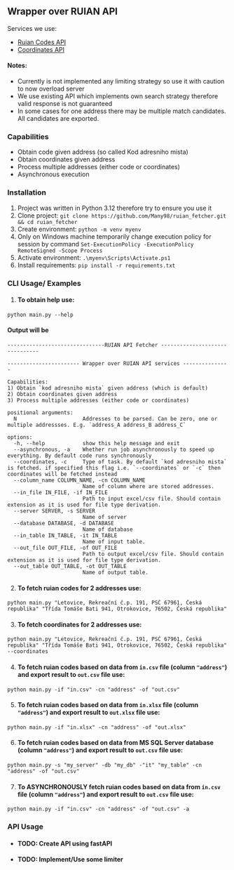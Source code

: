 ## Wrapper over RUIAN API

Services we use:
- [Ruian Codes API](https://vdp.cuzk.cz/vdp/ruian)
- [Coordinates API](https://ags.cuzk.cz/arcgis/rest/services/RUIAN/Vyhledavaci_sluzba_nad_daty_RUIAN/MapServer/exts/GeocodeSOE/findAddressCandidates)

#### Notes:
- Currently is not implemented any limiting strategy so use it with caution to now overload server
- We use existing API which implements own search strategy therefore valid response is not guaranteed
- In some cases for one address there may be multiple match candidates. All candidates are exported.

### Capabilities

- Obtain code given address (so called Kod adresniho mista)
- Obtain coordinates given address
- Process multiple addresses (either code or coordinates)
- Asynchronous execution

### Installation

1. Project was written in Python 3.12 therefore try to ensure you use it
2. Clone project: ```git clone https://github.com/Many98/ruian_fetcher.git && cd ruian_fetcher```
3. Create environment: `python -m venv myenv`
4. Only on Windows machine temporarily  change execution policy for session by command `Set-ExecutionPolicy -ExecutionPolicy RemoteSigned -Scope Process`
5. Activate environment: `.\myenv\Scripts\Activate.ps1`
6. Install requirements: `pip install -r requirements.txt`


### CLI Usage/ Examples


1. #### To obtain help use: 
```
python main.py --help
```
#### Output will be

```
-------------------------------RUIAN API Fetcher -------------------------------

----------------------- Wrapper over RUIAN API services ---------------

Capabilities:
1) Obtain `kod adresniho mista` given address (which is default)
2) Obtain coordinates given address
3) Process multiple addresses (either code or coordinates)

positional arguments:
  N                     Addresses to be parsed. Can be zero, one or multiple addressses. E.g. `address_A address_B address_C`

options:
  -h, --help            show this help message and exit
  --asynchronous, -a    Whether run job asynchronously to speed up everything. By default code runs synchronously
  --coordinates, -c     Type of task. By default `kod adresniho mista` is fetched. if specified this flag i.e. `--coordinates` or `-c` then coordinates will be fetched instead
  --column_name COLUMN_NAME, -cn COLUMN_NAME
                        Name of column where are stored addresses.
  --in_file IN_FILE, -if IN_FILE
                        Path to input excel/csv file. Should contain extension as it is used for file type derivation.
  --server SERVER, -s SERVER
                        Name of server
  --database DATABASE, -d DATABASE
                        Name of database
  --in_table IN_TABLE, -it IN_TABLE
                        Name of input table.
  --out_file OUT_FILE, -of OUT_FILE
                        Path to output excel/csv file. Should contain extension as it is used for file type derivation.
  --out_table OUT_TABLE, -ot OUT_TABLE
                        Name of output table.
```

2. #### To fetch ruian codes for 2 addresses use: 
```
python main.py "Letovice, Rekreační č.p. 191, PSČ 67961, Česká republika" "Třída Tomáše Bati 941, Otrokovice, 76502, Česká republika"
```

3. #### To fetch coordinates for 2 addresses use: 
```
python main.py "Letovice, Rekreační č.p. 191, PSČ 67961, Česká republika" "Třída Tomáše Bati 941, Otrokovice, 76502, Česká republika" --coordinates
```

4. #### To fetch ruian codes based on data from `in.csv` file (column `"address"`) and export result to `out.csv` file use:
```
python main.py -if "in.csv" -cn "address" -of "out.csv"
```

5. #### To fetch ruian codes based on data from `in.xlsx` file (column `"address"`) and export result to `out.xlsx` file use:
```
python main.py -if "in.xlsx" -cn "address" -of "out.xlsx"
```

6. #### To fetch ruian codes based on data from MS SQL Server database (column `"address"`) and export result to `out.csv` file use:
```
python main.py -s "my_server" -db "my_db" -"it" "my_table" -cn "address" -of "out.csv"
```

7. #### To ASYNCHRONOUSLY fetch ruian codes based on data from `in.csv` file (column `"address"`) and export result to `out.csv` file use:
```
python main.py -if "in.csv" -cn "address" -of "out.csv" -a
```

### API Usage
- #### TODO: Create API using fastAPI
- #### TODO: Implement/Use some limiter

